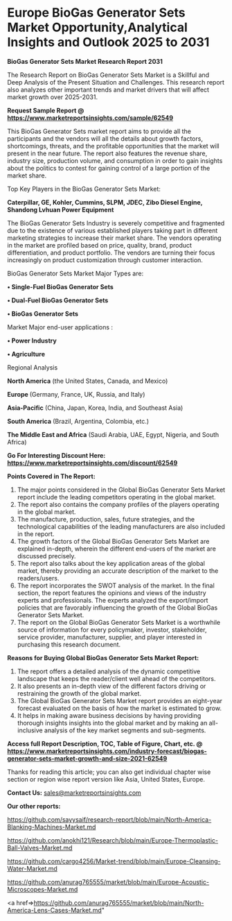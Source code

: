  # Europe BioGas Generator Sets Market Opportunity,Analytical Insights and Outlook 2025 to 2031

<strong>BioGas Generator Sets Market Research Report 2031</strong>

The Research Report on BioGas Generator Sets Market is a Skillful and Deep Analysis of the Present Situation and Challenges. This research report also analyzes other important trends and market drivers that will affect market growth over 2025-2031.

<strong>Request Sample Report @ <a href=https://www.marketreportsinsights.com/sample/62549>https://www.marketreportsinsights.com/sample/62549</a></strong>

This BioGas Generator Sets market report aims to provide all the participants and the vendors will all the details about growth factors, shortcomings, threats, and the profitable opportunities that the market will present in the near future. The report also features the revenue share, industry size, production volume, and consumption in order to gain insights about the politics to contest for gaining control of a large portion of the market share.

Top Key Players in the BioGas Generator Sets Market:

<strong>Caterpillar, GE, Kohler, Cummins, SLPM, JDEC, Zibo Diesel Engine, Shandong Lvhuan Power Equipment</strong>

The BioGas Generator Sets Industry is severely competitive and fragmented due to the existence of various established players taking part in different marketing strategies to increase their market share. The vendors operating in the market are profiled based on price, quality, brand, product differentiation, and product portfolio. The vendors are turning their focus increasingly on product customization through customer interaction.

BioGas Generator Sets Market Major Types are:

<strong>• Single-Fuel BioGas Generator Sets

• Dual-Fuel BioGas Generator Sets

• BioGas Generator Sets</strong>

Market Major end-user applications :

<strong>• Power Industry

• Agriculture</strong>

Regional Analysis

</u><strong><b>North America</b></strong> (the United States, Canada, and Mexico)

<strong><b>Europe </b></strong>(Germany, France, UK, Russia, and Italy)

<strong><b>Asia-Pacific</b></strong> (China, Japan, Korea, India, and Southeast Asia)

<strong><b>South America</b></strong> (Brazil, Argentina, Colombia, etc.)

<strong><b>The Middle East and Africa</b></strong> (Saudi Arabia, UAE, Egypt, Nigeria, and South Africa)

<strong>Go For Interesting Discount Here: <a href=https://www.marketreportsinsights.com/discount/62549>https://www.marketreportsinsights.com/discount/62549</a></strong>

<strong>Points Covered in The Report:</strong>
<ol>
  <li>The major points considered in the Global BioGas Generator Sets Market report include the leading competitors operating in the global market.</li>
  <li>The report also contains the company profiles of the players operating in the global market.</li>
  <li>The manufacture, production, sales, future strategies, and the technological capabilities of the leading manufacturers are also included in the report.</li>
  <li>The growth factors of the Global BioGas Generator Sets Market are explained in-depth, wherein the different end-users of the market are discussed precisely.</li>
  <li>The report also talks about the key application areas of the global market, thereby providing an accurate description of the market to the readers/users.</li>
  <li>The report incorporates the SWOT analysis of the market. In the final section, the report features the opinions and views of the industry experts and professionals. The experts analyzed the export/import policies that are favorably influencing the growth of the Global BioGas Generator Sets Market.</li>
  <li>The report on the Global BioGas Generator Sets Market is a worthwhile source of information for every policymaker, investor, stakeholder, service provider, manufacturer, supplier, and player interested in purchasing this research document.</li>
</ol>
<strong>Reasons for Buying Global BioGas Generator Sets Market Report:</strong>

<ol>
  <li>The report offers a detailed analysis of the dynamic competitive landscape that keeps the reader/client well ahead of the competitors.</li>
  <li>It also presents an in-depth view of the different factors driving or restraining the growth of the global market.</li>
  <li>The Global BioGas Generator Sets Market report provides an eight-year forecast evaluated on the basis of how the market is estimated to grow.</li>
  <li>It helps in making aware business decisions by having providing thorough insights insights into the global market and by making an all-inclusive analysis of the key market segments and sub-segments.</li>
</ol>
<strong>Access full Report Description, TOC, Table of Figure, Chart, etc. @ <a href=https://www.marketreportsinsights.com/industry-forecast/biogas-generator-sets-market-growth-and-size-2021-62549>https://www.marketreportsinsights.com/industry-forecast/biogas-generator-sets-market-growth-and-size-2021-62549</a></strong>


Thanks for reading this article; you can also get individual chapter wise section or region wise report version like Asia, United States, Europe.

<strong>Contact Us:</strong>
sales@marketreportsinsights.com

<strong>Our other reports:</strong>

<a href=https://github.com/sayysaif/research-report/blob/main/North-America-Blanking-Machines-Market.md>https://github.com/sayysaif/research-report/blob/main/North-America-Blanking-Machines-Market.md</a>

<a href=https://github.com/anokhi121/Research/blob/main/Europe-Thermoplastic-Ball-Valves-Market.md>https://github.com/anokhi121/Research/blob/main/Europe-Thermoplastic-Ball-Valves-Market.md</a>

<a href=https://github.com/cargo4256/Market-trend/blob/main/Europe-Cleansing-Water-Market.md>https://github.com/cargo4256/Market-trend/blob/main/Europe-Cleansing-Water-Market.md</a>

<a href=https://github.com/anurag765555/market/blob/main/Europe-Acoustic-Microscopes-Market.md>https://github.com/anurag765555/market/blob/main/Europe-Acoustic-Microscopes-Market.md</a>

<a href=>https://github.com/anurag765555/market/blob/main/North-America-Lens-Cases-Market.md</a>"
